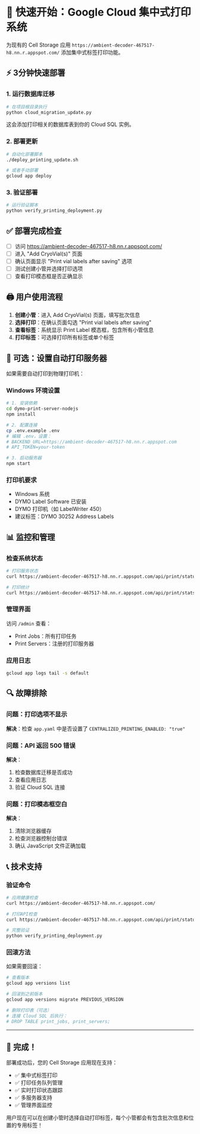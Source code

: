 # 🚀 快速开始：Google Cloud 集中式打印系统

为现有的 Cell Storage 应用 `https://ambient-decoder-467517-h8.nn.r.appspot.com/` 添加集中式标签打印功能。

## ⚡ 3分钟快速部署

### 1. 运行数据库迁移
```bash
# 在项目根目录执行
python cloud_migration_update.py
```
这会添加打印相关的数据库表到你的 Cloud SQL 实例。

### 2. 部署更新
```bash
# 自动化部署脚本
./deploy_printing_update.sh

# 或者手动部署
gcloud app deploy
```

### 3. 验证部署
```bash
# 运行验证脚本
python verify_printing_deployment.py
```

## ✅ 部署完成检查

- [ ] 访问 https://ambient-decoder-467517-h8.nn.r.appspot.com/ 
- [ ] 进入 "Add CryoVial(s)" 页面
- [ ] 确认页面显示 "Print vial labels after saving" 选项
- [ ] 测试创建小管并选择打印选项
- [ ] 查看打印模态框是否正确显示

## 🖨️ 用户使用流程

1. **创建小管**：进入 Add CryoVial(s) 页面，填写批次信息
2. **选择打印**：在确认页面勾选 "Print vial labels after saving"
3. **查看标签**：系统显示 Print Label 模态框，包含所有小管信息
4. **打印标签**：可选择打印所有标签或单个标签

## 🔧 可选：设置自动打印服务器

如果需要自动打印到物理打印机：

### Windows 环境设置
```bash
# 1. 安装依赖
cd dymo-print-server-nodejs
npm install

# 2. 配置连接
cp .env.example .env
# 编辑 .env，设置：
# BACKEND_URL=https://ambient-decoder-467517-h8.nn.r.appspot.com
# API_TOKEN=your-token

# 3. 启动服务器
npm start
```

### 打印机要求
- Windows 系统
- DYMO Label Software 已安装
- DYMO 打印机（如 LabelWriter 450）
- 建议标签：DYMO 30252 Address Labels

## 📊 监控和管理

### 检查系统状态
```bash
# 打印服务状态
curl https://ambient-decoder-467517-h8.nn.r.appspot.com/api/print/status

# 打印统计
curl https://ambient-decoder-467517-h8.nn.r.appspot.com/api/print/stats
```

### 管理界面
访问 `/admin` 查看：
- Print Jobs：所有打印任务
- Print Servers：注册的打印服务器

### 应用日志
```bash
gcloud app logs tail -s default
```

## 🔍 故障排除

### 问题：打印选项不显示
**解决**：检查 `app.yaml` 中是否设置了 `CENTRALIZED_PRINTING_ENABLED: "true"`

### 问题：API 返回 500 错误
**解决**：
1. 检查数据库迁移是否成功
2. 查看应用日志
3. 验证 Cloud SQL 连接

### 问题：打印模态框空白
**解决**：
1. 清除浏览器缓存
2. 检查浏览器控制台错误
3. 确认 JavaScript 文件正确加载

## 📞 技术支持

### 验证命令
```bash
# 应用健康检查
curl https://ambient-decoder-467517-h8.nn.r.appspot.com/

# 打印API检查
curl https://ambient-decoder-467517-h8.nn.r.appspot.com/api/print/status

# 完整验证
python verify_printing_deployment.py
```

### 回滚方法
如果需要回滚：
```bash
# 查看版本
gcloud app versions list

# 回滚到之前版本
gcloud app versions migrate PREVIOUS_VERSION

# 删除打印表（可选）
# 连接 Cloud SQL 后执行：
# DROP TABLE print_jobs, print_servers;
```

---

## 🎉 完成！

部署成功后，您的 Cell Storage 应用现在支持：
- ✅ 集中式标签打印
- ✅ 打印任务队列管理
- ✅ 实时打印状态跟踪
- ✅ 多服务器支持
- ✅ 管理界面监控

用户现在可以在创建小管时选择自动打印标签，每个小管都会有包含批次信息和位置的专用标签！